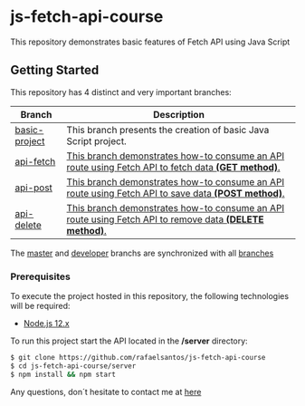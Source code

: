 # js-fetch-api-course

This repository demonstrates basic features of Fetch API using Java Script

## Getting Started

This repository has 4 distinct and very important branches:

| Branch | Description |
| --- | --- |
| [basic-project](https://github.com/rafaelsantos/js-fetch-api-course/tree/feature/js-fetch-api-course-basic-project) | This branch presents the creation of basic Java Script project. |
| [api-fetch](https://github.com/rafaelsantos/js-fetch-api-course/tree/feature/js-fetch-api-course-api-fetch) | [This branch demonstrates how-to consume an API route using Fetch API to fetch data **(GET method)**.](https://github.com/rafaelsantos/js-fetch-api-course/commit/0f1a5a8d35e3805fa05118e0a55694c8841f56d1) |
| [api-post](https://github.com/rafaelsantos/js-fetch-api-course/tree/feature/js-fetch-api-course-api-post) | [This branch demonstrates how-to consume an API route using Fetch API to save data **(POST method)**.](https://github.com/rafaelsantos/js-fetch-api-course/commit/eef0ed71ea3401b8ca2b8cbb9193f554bac6966b) |
| [api-delete](https://github.com/rafaelsantos/js-fetch-api-course/tree/feature/js-fetch-api-course-api-delete) | [This branch demonstrates how-to consume an API route using Fetch API to remove data **(DELETE method)**.](https://github.com/rafaelsantos/js-fetch-api-course/commit/084911c05225cda7fde9dd80f4479afd345045d4) |

The [master](https://github.com/rafaelsantos/js-fetch-api-course/tree/master) and [developer](https://github.com/rafaelsantos/js-fetch-api-course/tree/develop) branchs are synchronized with all [branches](https://github.com/rafaelsantos/js-fetch-api-course/branches/all)

### Prerequisites

To execute the project hosted in this repository, the following technologies will be required:

* [Node.js 12.x](https://nodejs.org/en/download/)

To run this project start the API located in the **/server** directory:

```sh
$ git clone https://github.com/rafaelsantos/js-fetch-api-course
$ cd js-fetch-api-course/server
$ npm install && npm start
```

Any questions, don´t hesitate to contact me at [here](mailto:santos.rafaelbs@gmail.com)
